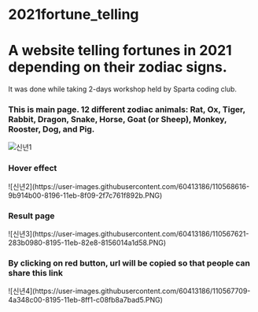 # 2021fortune_telling
<h1>A website telling fortunes in 2021 depending on their zodiac signs.</h1>

It was done while taking 2-days workshop held by Sparta coding club.


<h3> This is main page. 12 different zodiac animals: Rat, Ox, Tiger, Rabbit, Dragon, Snake, Horse, Goat (or Sheep), Monkey, Rooster, Dog, and Pig.</h3>

![신년1](https://user-images.githubusercontent.com/60413186/110567335-aa76fe00-8194-11eb-91bc-f08862a1e93a.PNG)

<h3> Hover effect </h3>
![신년2](https://user-images.githubusercontent.com/60413186/110568616-9b914b00-8196-11eb-8f09-2f7c761f892b.PNG)


<h3> Result page </h3>
![신년3](https://user-images.githubusercontent.com/60413186/110567621-283b0980-8195-11eb-82e8-8156014a1d58.PNG)

<h3> By clicking on red button, url will be copied so that people can share this link</h3>
![신년4](https://user-images.githubusercontent.com/60413186/110567709-4a348c00-8195-11eb-8ff1-c08fb8a7bad5.PNG)
